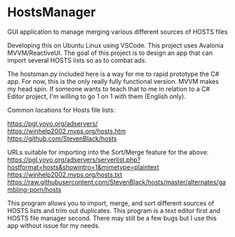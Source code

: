 # HostsManager
GUI application to manage merging various different sources of HOSTS files

Developing this on Ubuntu Linux using VSCode.  This project uses Avalonia MVVM/ReactiveUI.
The goal of this project is to design an app that can import several HOSTS lists so as to combat ads.

The hostsman.py included here is a way for me to rapid prototype the C# app.  For now, this is the only really fully functional version.  MVVM makes my head spin.  If someone wants to teach that to me in relation to a C# Editor project, I'm willing to go 1 on 1 with them (English only).

Common locations for Hosts file lists:

https://pgl.yoyo.org/adservers/<br>
https://winhelp2002.mvps.org/hosts.htm<br>
https://github.com/StevenBlack/hosts

URLs suitable for importing into the Sort/Merge feature for the above:<br>
https://pgl.yoyo.org/adservers/serverlist.php?hostformat=hosts&showintro=1&mimetype=plaintext<br>
https://winhelp2002.mvps.org/hosts.txt<br>
https://raw.githubusercontent.com/StevenBlack/hosts/master/alternates/gambling-porn/hosts

This program allows you to import, merge, and sort different sources of HOSTS lists and trim out duplicates.  This program is a text editor first and HOSTS file manager second.  There may still be a few bugs but I use this app without issue for my needs.
